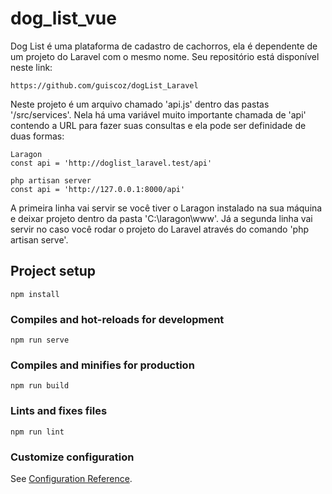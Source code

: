 # dog_list_vue

Dog List é uma plataforma de cadastro de cachorros, ela é dependente de um projeto do Laravel com o mesmo nome.
Seu repositório está disponível neste link:

```
https://github.com/guiscoz/dogList_Laravel
```

Neste projeto é um arquivo chamado 'api.js' dentro das pastas '/src/services'. Nela há uma variável muito importante chamada de 'api' contendo a URL para fazer suas consultas e ela pode ser definidade de duas formas:

```
Laragon
const api = 'http://doglist_laravel.test/api'

php artisan server
const api = 'http://127.0.0.1:8000/api'
```

A primeira linha vai servir se você tiver o Laragon instalado na sua máquina e deixar projeto dentro da pasta 'C:\laragon\www\'.
Já a segunda linha vai servir no caso você rodar o projeto do Laravel através do comando 'php artisan serve'.


## Project setup
```
npm install
```

### Compiles and hot-reloads for development
```
npm run serve
```

### Compiles and minifies for production
```
npm run build
```

### Lints and fixes files
```
npm run lint
```

### Customize configuration
See [Configuration Reference](https://cli.vuejs.org/config/).

